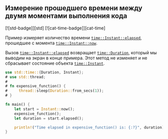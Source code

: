 ## Измерение прошедшего времени между двумя моментами выполнения кода

[![std-badge]][std] [![cat-time-badge]][cat-time]

Пример измеряет количество времени [`time::Instant::elapsed`](https://doc.rust-lang.org/std/time/struct.Instant.html#method.elapsed), прошедшее с момента [`time::Instant::now`](https://doc.rust-lang.org/std/time/struct.Instant.html#method.now).

Вызов [`time::Instant::elapsed`](https://doc.rust-lang.org/std/time/struct.Instant.html#method.elapsed) возвращает [`time::Duration`](https://doc.rust-lang.org/std/time/struct.Duration.html), который мы выводим на экран в конце примера.
Этот метод не изменяет и не сбрасывает состояние объекта [`time::Instant`](https://doc.rust-lang.org/std/time/struct.Instant.html).

```rust
use std::time::{Duration, Instant};
# use std::thread;
#
# fn expensive_function() {
#     thread::sleep(Duration::from_secs(1));
# }

fn main() {
    let start = Instant::now();
    expensive_function();
    let duration = start.elapsed();

    println!("Time elapsed in expensive_function() is: {:?}", duration);
}
```



